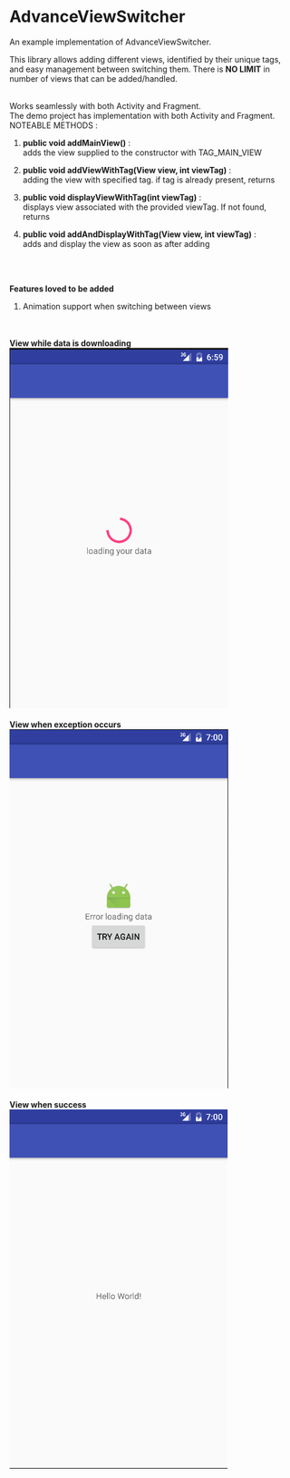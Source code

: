 # AdvanceViewSwitcher

An example implementation of AdvanceViewSwitcher.

This library allows adding different views, identified by their unique tags, and easy management between switching them.
There is <b>NO LIMIT</b> in number of views that can be added/handled.

<br />
Works seamlessly with both Activity and Fragment.<br />
The demo project has implementation with both Activity and Fragment.

<br />
NOTEABLE METHODS : 

1. <b>public void addMainView()</b> : <br />
   adds the view supplied to the constructor with TAG_MAIN_VIEW

2. <b>public void addViewWithTag(View view, int viewTag)</b> : <br />
   adding the view with specified tag. if tag is already present, returns

3. <b>public void displayViewWithTag(int viewTag)</b> : <br />
   displays view associated with the provided viewTag. If not found, returns

4. <b>public void addAndDisplayWithTag(View view, int viewTag)</b> : <br />
   adds and display the view as soon as after adding

<br /><br />

<b>Features loved to be added</b>
1. Animation support when switching between views

<br /><br />
<b>View while data is downloading</b><br />
![Alt text](/screenshots/loading.png?raw=true "Loading View")<br /><br />
<b>View when exception occurs</b><br />
![Alt text](/screenshots/exception.png?raw=true "Exception View")<br /><br />
<b>View when success</b><br />
![Alt text](/screenshots/success.png?raw=true "Success View")
